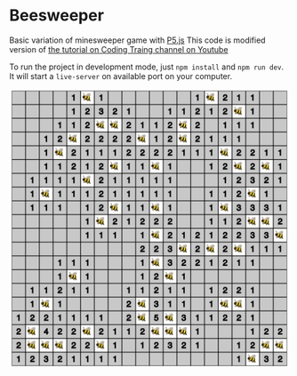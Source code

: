 # Beesweeper

Basic variation of minesweeper game with [P5.js](https://p5js.org/)
This code is modified version of [the tutorial on Coding Traing channel on Youtube](https://youtu.be/LFU5ZlrR21E)

To run the project in development mode, just `npm install` and `npm run dev`. It will start a `live-server` on available port on your computer.

![](./beesweeper.png)
